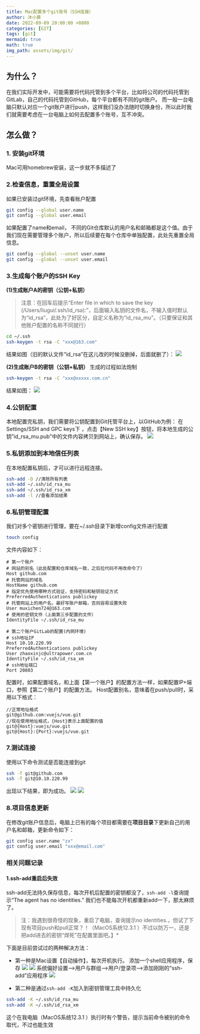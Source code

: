 ```yaml
---
title: Mac配置多个git账号（SSH连接）
author: 沐小慕
date: 2022-09-09 20:00:00 +0800
categories: [GIT]
tags: [git]
mermaid: true
math: true
img_path: assets/img/git/
---
```



## 为什么？
在我们实际开发中，可能需要将代码托管到多个平台，比如将公司的代码托管到GitLab，自己的代码托管到GitHub，每个平台都有不同的git账户。
而一般一台电脑只默认对应一个git账户进行push，这样我们没办法随时切换身份，所以此时我们就需要考虑在一台电脑上如何去配置多个账号，互不冲突。

## 怎么做？
### 1. 安装git环境
Mac可用homebrew安装，这一步就不多描述了

### 2.检查信息，重置全局设置
如果已安装过git环境，先查看账户配置
```bash
git config --global user.name
git config --global user.email
```
如果配置了name和email， 不同的Git仓库默认的用户名和邮箱都是这个值。由于我们现在需要管理多个账户，所以后续要在每个仓库中单独配置，此处先重置全局信息。
```bash
git config --global --unset user.name
git config --global --unset user.email
```

### 3.生成每个账户的SSH Key
**(1)生成账户A的密钥（公钥+私钥）** 
> 注意：在回车后提示“Enter file in which to save the key (/Users/liugui/.ssh/id_rsa):”，后面输入私钥的文件名，不输入值时默认为“id\_rsa”，此处为了好区分，自定义名称为“id\_rsa\_mu”。（只要保证和其他账户配置的名称不同就行）  

```bash
cd ~/.ssh
ssh-keygen -t rsa -C "xxx@163.com"
```
结果如图（旧的默认文件“id\_rsa”在这儿改的时候没删掉，后面就删了）：
![](54A028DD-AF3E-4E0B-B195-85B0D9BDC062.png)

**(2)生成账户B的密钥（公钥+私钥）**
生成的过程如法炮制
```bash
ssh-keygen -t rsa -C "xxx@xxxxx.com.cn"
```
结果如图：
![](18DDFADA-EB7A-49B5-BE73-C7A6D96A51EA.png)

### 4.公钥配置
本地配置完私钥，我们需要将公钥配置到Git托管平台上，以GitHub为例：
在Settings/SSH and GPC keys下 ，点击【New SSH key】按钮，将本地生成的公钥”id\_rsa\_mu.pub”中的文件内容拷贝到网站上，确认保存。
![](52E2A47E-1B3B-4FF6-8596-5B6169D0D6F7.png)

### 5.私钥添加到本地信任列表
在本地配置私钥后，才可以进行远程连接。
```bash
ssh-add -D //清除所有列表
ssh-add ~/.ssh/id_rsa_mu
ssh-add ~/.ssh/id_rsa_xm
ssh-add -l //查看添加结果
```

### 6.私钥管理配置
我们对多个密钥进行管理，要在~/.ssh目录下新增config文件进行配置
```bash
touch config
```

文件内容如下：

```
# 第一个账户
# 网站的别名（此处配置和仓库域名一致，之后拉代码不用改命令了）
Host github.com
# 托管网站的域名
HostName github.com 
# 指定优先使用哪种方式验证，支持密码和秘钥验证方式
PreferredAuthentications publickey 
# 托管网站上的用户名，最好写账户邮箱，否则容易设置失败
User muxichen724@163.com
# 使用的密钥文件（上面第三步配置的文件）
IdentityFile ~/.ssh/id_rsa_mu

# 第二个账户GitLab的配置(内网环境)
# ssh地址IP
Host 10.10.220.99
PreferredAuthentications publickey
User zhaoxinjc@ultrapower.com.cn
IdentityFile ~/.ssh/id_rsa_xm
# ssh地址端口
Port 20803
```

配置时，如果配置域名，和上面【第一个账户】的配置方法一样，如果配置IP+端口，参照【第二个账户】的配置方法。
Host配置别名，意味着在push/pull时，采用以下格式：

```
//正常地址格式
git@github.com:vuejs/vue.git
//现在使用地址格式，{Host}表示上面配置的值
git@{Host}:vuejs/vue.git
git@{Host}:{Port}:vuejs/vue.git
```

### 7.测试连接
使用以下命令测试是否能连接到git
```bash
ssh -T git@github.com
ssh -T git@10.10.220.99
```
出现以下结果，即为成功。
![](04CCD285-4FFA-450A-9270-ED138B379F19.png)
![](C50AC5EB-3A0A-416E-99FA-7793E6A0A658.png)

### 8.项目信息更新
在修改git账户信息后，电脑上已有的每个项目都需要在**项目目录**下更新自己的用户名和邮箱，更新命令如下：
```bash
git config user.name "zx"
git config user.email "xxx@email.com"
```

### 相关问题记录
#### 1.ssh-add重启后失效
ssh-add无法持久保存信息，每次开机后配置的密钥都没了，`ssh-add -l`查询提示“The agent has no identities.” 我们也不能每次开机都重新add一下，那太麻烦了。
> 注：我遇到很奇怪的现象，重启了电脑，查询提示no identities.，但试了下现有项目push和pull正常？！（MacOS系统12.3.1 ）不过以防万一，还是把add进去的密钥“焊死”在配置里面吧。】*

下面是目前尝试过的两种解决方法：

* 第一种是Mac设置【自动操作】，每次开机执行。
  添加一个shell应用程序，保存
  ![](28C54F24-DB4F-4030-9003-41F983C4513C.png)
  ![](64A15391-3562-40AF-B383-4F1BA61622F1.png)
  系统偏好设置—>用户与群组—>用户/登录项—>添加刚刚的“ssh-add”应用程序
  ![](7C77C5D4-24B6-4CB8-95D8-A4A51E64BA8B.png)

* 第二种是通过`ssh-add -K`加入到密钥管理工具中持久化
```bash
ssh-add -K ~/.ssh/id_rsa_mu
ssh-add -K ~/.ssh/id_rsa_xm
```
这个在我电脑（MacOS系统12.3.1 ）执行时有个警告，提示当前命令被别的命令取代，不过也能生效
